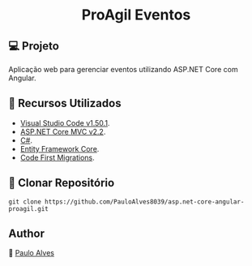 <h1 align="center">ProAgil Eventos</h1>

## :computer: Projeto
Aplicação web para gerenciar eventos utilizando ASP.NET Core com Angular.

## :wrench: Recursos Utilizados
- [Visual Studio Code v1.50.1](https://code.visualstudio.com/).
- [ASP.NET Core MVC v2.2](https://dotnet.microsoft.com/download/dotnet-core/2.2).
- [C#](https://code.visualstudio.com/).
- [Entity Framework Core](https://docs.microsoft.com/pt-br/aspnet/core/data/entity-framework-6?view=aspnetcore-2.1/).
- [Code First Migrations](https://docs.microsoft.com/pt-br/aspnet/core/data/ef-mvc/migrations?view=aspnetcore-2.1/).

## :floppy_disk: Clonar Repositório

```git clone https://github.com/PauloAlves8039/asp.net-core-angular-proagil.git```

## Author

:boy: [Paulo Alves](https://github.com/PauloAlves8039)
